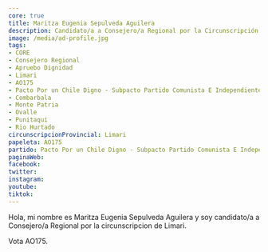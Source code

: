 ```yaml
---
core: true
title: Maritza Eugenia Sepulveda Aguilera
description: Candidato/a a Consejero/a Regional por la Circunscripción de Limari
image: /media/ad-profile.jpg
tags:
- CORE
- Consejero Regional
- Apruebo Dignidad
- Limari
- AO175
- Pacto Por un Chile Digno - Subpacto Partido Comunista E Independientes - Partido Comunista De Chile
- Combarbala
- Monte Patria
- Ovalle
- Punitaqui
- Rio Hurtado
circunscripcionProvincial: Limari
papeleta: AO175
partido: Pacto Por un Chile Digno - Subpacto Partido Comunista E Independientes - Partido Comunista De Chile
paginaWeb:
facebook:
twitter:
instagram:
youtube:
tiktok:
---
```

Hola, mi nombre es Maritza Eugenia Sepulveda Aguilera y soy candidato/a a Consejero/a Regional por la circunscripcion de Limari.

Vota AO175.